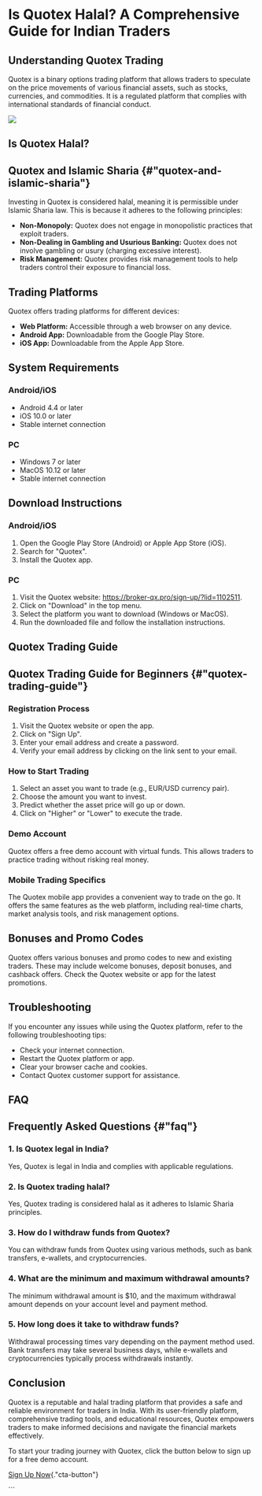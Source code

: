 # Is Quotex Halal? A Comprehensive Guide for Indian Traders

## Understanding Quotex Trading

Quotex is a binary options trading platform that allows traders to
speculate on the price movements of various financial assets, such as
stocks, currencies, and commodities. It is a regulated platform that
complies with international standards of financial conduct.

[![](https://static.quotex.io/files/4_en/300_250.jpg)](https://traff.sbs/brokerqxlid)

## Is Quotex Halal?

## Quotex and Islamic Sharia {#"quotex-and-islamic-sharia"}

Investing in Quotex is considered halal, meaning it is permissible under
Islamic Sharia law. This is because it adheres to the following
principles:

-   **Non-Monopoly:** Quotex does not engage in monopolistic practices
    that exploit traders.
-   **Non-Dealing in Gambling and Usurious Banking:** Quotex does not
    involve gambling or usury (charging excessive interest).
-   **Risk Management:** Quotex provides risk management tools to help
    traders control their exposure to financial loss.

## Trading Platforms

Quotex offers trading platforms for different devices:

-   **Web Platform:** Accessible through a web browser on any device.
-   **Android App:** Downloadable from the Google Play Store.
-   **iOS App:** Downloadable from the Apple App Store.

## System Requirements

### Android/iOS

-   Android 4.4 or later
-   iOS 10.0 or later
-   Stable internet connection

### PC

-   Windows 7 or later
-   MacOS 10.12 or later
-   Stable internet connection

## Download Instructions

### Android/iOS

1.  Open the Google Play Store (Android) or Apple App Store (iOS).
2.  Search for "Quotex".
3.  Install the Quotex app.

### PC

1.  Visit the Quotex website:
    https://broker-qx.pro/sign-up/?lid=1102511.
2.  Click on "Download" in the top menu.
3.  Select the platform you want to download (Windows or MacOS).
4.  Run the downloaded file and follow the installation instructions.

## Quotex Trading Guide

## Quotex Trading Guide for Beginners {#"quotex-trading-guide"}

### Registration Process

1.  Visit the Quotex website or open the app.
2.  Click on "Sign Up".
3.  Enter your email address and create a password.
4.  Verify your email address by clicking on the link sent to your
    email.

### How to Start Trading

1.  Select an asset you want to trade (e.g., EUR/USD currency pair).
2.  Choose the amount you want to invest.
3.  Predict whether the asset price will go up or down.
4.  Click on "Higher" or "Lower" to execute the trade.

### Demo Account

Quotex offers a free demo account with virtual funds. This allows
traders to practice trading without risking real money.

### Mobile Trading Specifics

The Quotex mobile app provides a convenient way to trade on the go. It
offers the same features as the web platform, including real-time
charts, market analysis tools, and risk management options.

## Bonuses and Promo Codes

Quotex offers various bonuses and promo codes to new and existing
traders. These may include welcome bonuses, deposit bonuses, and
cashback offers. Check the Quotex website or app for the latest
promotions.

## Troubleshooting

If you encounter any issues while using the Quotex platform, refer to
the following troubleshooting tips:

-   Check your internet connection.
-   Restart the Quotex platform or app.
-   Clear your browser cache and cookies.
-   Contact Quotex customer support for assistance.

## FAQ

## Frequently Asked Questions {#"faq"}

### 1. Is Quotex legal in India?

Yes, Quotex is legal in India and complies with applicable regulations.

### 2. Is Quotex trading halal?

Yes, Quotex trading is considered halal as it adheres to Islamic Sharia
principles.

### 3. How do I withdraw funds from Quotex?

You can withdraw funds from Quotex using various methods, such as bank
transfers, e-wallets, and cryptocurrencies.

### 4. What are the minimum and maximum withdrawal amounts?

The minimum withdrawal amount is \$10, and the maximum withdrawal amount
depends on your account level and payment method.

### 5. How long does it take to withdraw funds?

Withdrawal processing times vary depending on the payment method used.
Bank transfers may take several business days, while e-wallets and
cryptocurrencies typically process withdrawals instantly.

## Conclusion

Quotex is a reputable and halal trading platform that provides a safe
and reliable environment for traders in India. With its user-friendly
platform, comprehensive trading tools, and educational resources, Quotex
empowers traders to make informed decisions and navigate the financial
markets effectively.

To start your trading journey with Quotex, click the button below to
sign up for a free demo account.

[Sign Up
Now](\%22https://broker-qx.pro/sign-up/?lid=1102511\%22){."cta-button"}

\`\`\`

